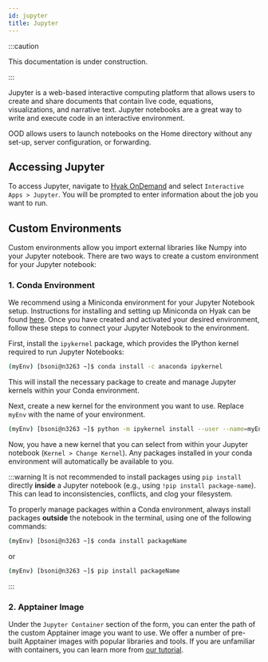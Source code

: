 ```yaml
---
id: jupyter
title: Jupyter
---
```


:::caution

This documentation is under construction.

:::

Jupyter is a web-based interactive computing platform that allows users to create and share documents that contain live code, equations, visualizations, and narrative text. Jupyter notebooks are a great way to write and execute code in an interactive environment.

OOD allows users to launch notebooks on the Home directory without any set-up, server configuration, or forwarding. 

## Accessing Jupyter

To access Jupyter, navigate to [Hyak OnDemand](https://ondemand.hyak.uw.edu/) and select `Interactive Apps > Jupyter`. You will be prompted to enter information about the job you want to run. 

## Custom Environments

Custom environments allow you import external libraries like Numpy into your Jupyter notebook. There are two ways to create a custom environment for your Jupyter notebook:

### 1. Conda Environment

We recommend using a Miniconda environment for your Jupyter Notebook setup. Instructions for installing and setting up Miniconda on Hyak can be found [here](https://hyak.uw.edu/docs/tools/python#miniconda3). Once you have created and activated your desired environment, follow these steps to connect your Jupyter Notebook to the environment.


First, install the `ipykernel` package, which provides the IPython kernel required to run Jupyter Notebooks:
```bash
(myEnv) [bsoni@n3263 ~]$ conda install -c anaconda ipykernel
```
This will install the necessary package to create and manage Jupyter kernels within your Conda environment.



Next, create a new kernel for the environment you want to use. Replace `myEnv` with the name of your environment.
```bash
(myEnv) [bsoni@n3263 ~]$ python -m ipykernel install --user --name=myEnv --display-name "Python (myEnv)"
```
Now, you have a new kernel that you can select from within your Jupyter notebook (`Kernel > Change Kernel`). Any packages installed in your conda environment will automatically be available to you.

:::warning
It is not recommended to install packages using `pip install` directly **inside** a Jupyter notebook (e.g., using `!pip install package-name`). This can lead to inconsistencies, conflicts, and clog your filesystem. 


To properly manage packages within a Conda environment, always install packages **outside** the notebook in the terminal, using one of the following commands:
```bash
(myEnv) [bsoni@n3263 ~]$ conda install packageName
```
or 
```bash
(myEnv) [bsoni@n3263 ~]$ pip install packageName
```
:::


### 2. Apptainer Image
Under the `Jupyter Container` section of the form, you can enter the path of the custom Apptainer image you want to use. We offer a number of pre-built Apptainer images with popular libraries and tools. If you are unfamiliar with containers, you can learn more from [our tutorial](https://hyak.uw.edu/docs/hyak101/containers/syllabus/).
